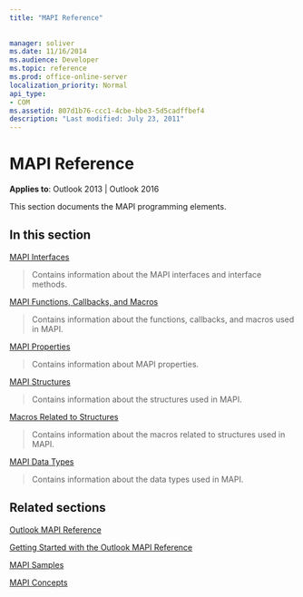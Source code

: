 ```yaml
---
title: "MAPI Reference"
 
 
manager: soliver
ms.date: 11/16/2014
ms.audience: Developer
ms.topic: reference
ms.prod: office-online-server
localization_priority: Normal
api_type:
- COM
ms.assetid: 807d1b76-ccc1-4cbe-bbe3-5d5cadffbef4
description: "Last modified: July 23, 2011"
---
```


# MAPI Reference

  
  
**Applies to**: Outlook 2013 | Outlook 2016 
  
This section documents the MAPI programming elements.
  
## In this section

[MAPI Interfaces](mapi-interfaces.md)
  
> Contains information about the MAPI interfaces and interface methods.
    
[MAPI Functions, Callbacks, and Macros](mapi-functions-callbacks-and-macros.md)
  
> Contains information about the functions, callbacks, and macros used in MAPI.
    
[MAPI Properties](mapi-properties.md)
  
> Contains information about MAPI properties.
    
[MAPI Structures](mapi-structures.md)
  
> Contains information about the structures used in MAPI.
    
[Macros Related to Structures](macros-related-to-structures.md)
  
> Contains information about the macros related to structures used in MAPI.
    
[MAPI Data Types](mapi-data-types.md)
  
> Contains information about the data types used in MAPI.
    
## Related sections

[Outlook MAPI Reference](outlook-mapi-reference.md)
  
[Getting Started with the Outlook MAPI Reference](getting-started-with-the-outlook-mapi-reference.md)
  
[MAPI Samples](mapi-samples.md)
  
[MAPI Concepts](mapi-concepts.md)
  

